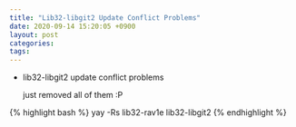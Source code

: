 ```yaml
---
title: "Lib32-libgit2 Update Conflict Problems"
date: 2020-09-14 15:20:05 +0900
layout: post
categories: 
tags: 
---
```


-   lib32-libgit2 update conflict problems

    just removed all of them :P 

{% highlight bash %}
yay -Rs lib32-rav1e lib32-libgit2
{% endhighlight %}
